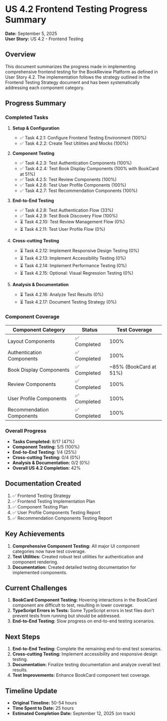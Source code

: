 # US 4.2 Frontend Testing Progress Summary

**Date:** September 5, 2025  
**User Story:** US 4.2 - Frontend Testing

## Overview

This document summarizes the progress made in implementing comprehensive frontend testing for the BookReview Platform as defined in User Story 4.2. The implementation follows the strategy outlined in the Frontend Testing Strategy document and has been systematically addressing each component category.

## Progress Summary

### Completed Tasks

1. **Setup & Configuration**
   - ✅ Task 4.2.1: Configure Frontend Testing Environment (100%)
   - ✅ Task 4.2.2: Create Test Utilities and Mocks (100%)

2. **Component Testing**
   - ✅ Task 4.2.3: Test Authentication Components (100%)
   - ✅ Task 4.2.4: Test Book Display Components (100% with BookCard at 51%)
   - ✅ Task 4.2.5: Test Review Components (100%)
   - ✅ Task 4.2.6: Test User Profile Components (100%)
   - ✅ Task 4.2.7: Test Recommendation Components (100%)

3. **End-to-End Testing**
   - ✅ Task 4.2.8: Test Authentication Flow (33%)
   - ✅ Task 4.2.9: Test Book Discovery Flow (100%)
   - ⏳ Task 4.2.10: Test Review Management Flow (0%)
   - ⏳ Task 4.2.11: Test User Profile Flow (0%)

4. **Cross-cutting Testing**
   - ⏳ Task 4.2.12: Implement Responsive Design Testing (0%)
   - ⏳ Task 4.2.13: Implement Accessibility Testing (0%)
   - ⏳ Task 4.2.14: Implement Performance Testing (0%)
   - ⏳ Task 4.2.15: Optional: Visual Regression Testing (0%)

5. **Analysis & Documentation**
   - ⏳ Task 4.2.16: Analyze Test Results (0%)
   - ⏳ Task 4.2.17: Document Testing Strategy (0%)

### Component Coverage

| Component Category | Status | Test Coverage |
|-------------------|--------|---------------|
| Layout Components | ✅ Completed | 100% |
| Authentication Components | ✅ Completed | 100% |
| Book Display Components | ✅ Completed | ~85% (BookCard at 51%) |
| Review Components | ✅ Completed | 100% |
| User Profile Components | ✅ Completed | 100% |
| Recommendation Components | ✅ Completed | 100% |

### Overall Progress

- **Tasks Completed:** 8/17 (47%)
- **Component Testing:** 5/5 (100%)
- **End-to-End Testing:** 1/4 (25%)
- **Cross-cutting Testing:** 0/4 (0%)
- **Analysis & Documentation:** 0/2 (0%)
- **Overall US 4.2 Completion:** 42%

## Documentation Created

1. ✅ Frontend Testing Strategy
2. ✅ Frontend Testing Implementation Plan
3. ✅ Component Testing Plan
4. ✅ User Profile Components Testing Report
5. ✅ Recommendation Components Testing Report

## Key Achievements

1. **Comprehensive Component Testing:** All major UI component categories now have test coverage.
2. **Test Utilities:** Created robust test utilities for authentication and component rendering.
3. **Documentation:** Created detailed testing documentation for implemented components.

## Current Challenges

1. **BookCard Component Testing:** Hovering interactions in the BookCard component are difficult to test, resulting in lower coverage.
2. **TypeScript Errors in Tests:** Some TypeScript errors in test files don't prevent tests from running but should be addressed.
3. **End-to-End Testing:** Slow progress on end-to-end testing scenarios.

## Next Steps

1. **End-to-End Testing:** Complete the remaining end-to-end test scenarios.
2. **Cross-cutting Testing:** Implement accessibility and responsive design testing.
3. **Documentation:** Finalize testing documentation and analyze overall test results.
4. **Test Improvements:** Enhance BookCard component test coverage.

## Timeline Update

- **Original Timeline:** 50-54 hours
- **Time Spent to Date:** 25 hours
- **Estimated Completion Date:** September 12, 2025 (on track)
